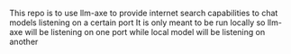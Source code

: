 This repo is to use llm-axe to provide internet search capabilities to chat models listening on a certain port
It is only meant to be run locally so llm-axe will be listening on one port while local model will be listening on another
